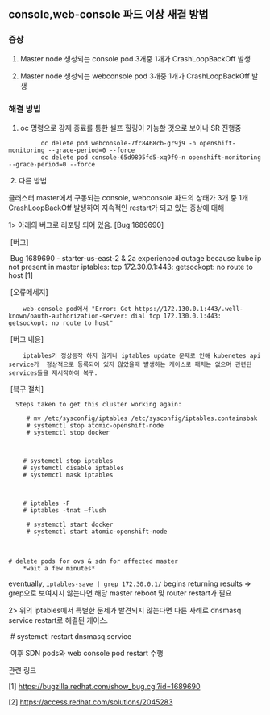 ## console,web-console 파드 이상 새결 방법

### 증상 

1. Master node 생성되는 console pod 3개중 1개가 CrashLoopBackOff 발생

2. Master node 생성되는 webconsole pod 3개중 1개가 CrashLoopBackOff 발생



### 해결 방법

1. oc 명령으로 강제 종료를 통한 셀프 힐링이 가능할 것으로 보이나 SR 진행중 

```
         oc delete pod webconsole-7fc8468cb-gr9j9 -n openshift-monitoring --grace-period=0 --force
         oc delete pod console-65d9895fd5-xq9f9-n openshift-monitoring --grace-period=0 --force
```

​     2.   다른 방법  

 

클러스터 master에서 구동되는 console, webconsole 파드의 상태가 3개 중 1개 CrashLoopBackOff 발생하여 지속적인 restart가 되고 있는 증상에 대해

1>  아래의 버그로 리포팅 되어 있음. [Bug 1689690]

​     [버그]

​          Bug 1689690 - starter-us-east-2 & 2a experienced outage because kube ip not  present in master iptables: tcp 172.30.0.1:443: getsockopt: no route to host [1]

​      [오류메세지]

 		web-console pod에서 "Error: Get https://172.130.0.1:443/.well-known/oauth-authorization-server: dial tcp 172.130.0.1:443: getsockopt: no route to host"

​      [버그 내용]

 		iptables가 정상동작 하지 않거나 iptables update 문제로 인해 kubenetes api service가  정상적으로 등록되어 있지 않았을때 발생하는 케이스로 패치는 없으며 관련된 services들을 재시작하여 복구.

​      [복구 절차]

   	  Steps taken to get this cluster working again:
   	
   	     # mv /etc/sysconfig/iptables /etc/sysconfig/iptables.containsbak
   	     # systemctl stop atomic-openshift-node
   	     # systemctl stop docker



 	    # systemctl stop iptables
 	   	# systemctl disable iptables
 	   	# systemctl mask iptables



 	    # iptables -F
 	   	# iptables -tnat –flush



 ```
      # systemctl start docker
      # systemctl start atomic-openshift-node
 ```

​	     

 	# delete pods for ovs & sdn for affected master
 		*wait a few minutes*

   eventually, `iptables-save | grep 172.30.0.1/` begins returning results => grep으로  보여지지 않는다면 해당 master reboot 및 router restart가 필요

 

2>  위의 iptables에서 특별한 문제가 발견되지 않는다면 다른 사례로  dnsmasq service restart로 해결된 케이스.

​      \# systemctl restart dnsmasq.service

​     이후 SDN pods와 web console pod restart 수행

  

관련 링크 

[1] https://bugzilla.redhat.com/show_bug.cgi?id=1689690

[2] https://access.redhat.com/solutions/2045283

